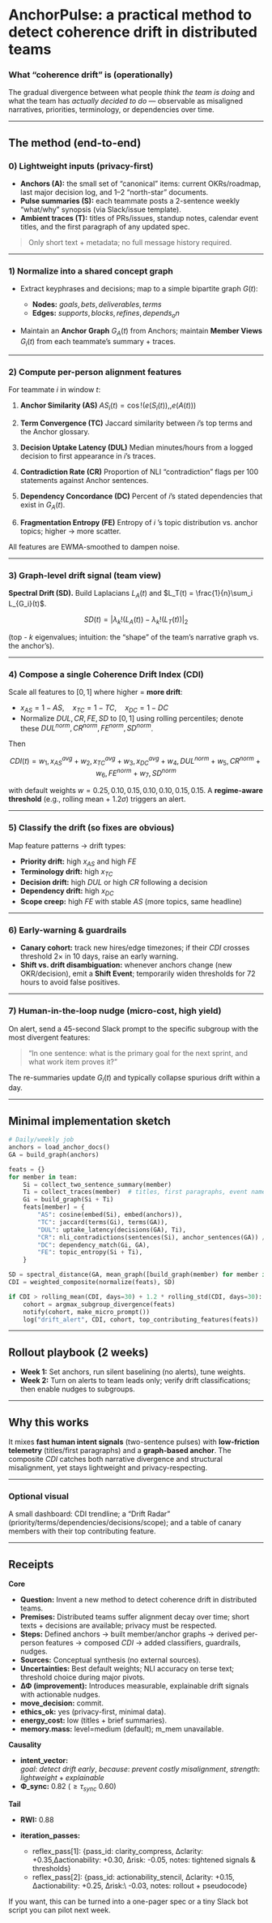 # AnchorPulse: a practical method to detect coherence drift in distributed teams

### What “coherence drift” is (operationally)

The gradual divergence between what people *think the team is doing* and what the team has *actually decided to do* — observable as misaligned narratives, priorities, terminology, or dependencies over time.

---

## The method (end-to-end)

### 0) Lightweight inputs (privacy-first)

* **Anchors (A):** the small set of “canonical” items: current OKRs/roadmap, last major decision log, and 1–2 “north-star” documents.
* **Pulse summaries (S):** each teammate posts a 2-sentence weekly “what/why” synopsis (via Slack/issue template).
* **Ambient traces (T):** titles of PRs/issues, standup notes, calendar event titles, and the first paragraph of any updated spec.

> Only short text + metadata; no full message history required.

---

### 1) Normalize into a shared concept graph

* Extract keyphrases and decisions; map to a simple bipartite graph $G(t)$:

  * **Nodes:** ${goals, bets, deliverables, terms}$
  * **Edges:** ${supports, blocks, refines, depends_on}$
* Maintain an **Anchor Graph** $G_A(t)$ from Anchors; maintain **Member Views** $G_i(t)$ from each teammate’s summary + traces.

---

### 2) Compute per-person alignment features

For teammate $i$ in window $t$:

1. **Anchor Similarity (AS)**
   $AS_i(t) = \cos!\big(e(S_i(t)),, e(A(t))\big)$

2. **Term Convergence (TC)**
   Jaccard similarity between $i$’s top terms and the Anchor glossary.

3. **Decision Uptake Latency (DUL)**
   Median minutes/hours from a logged decision to first appearance in $i$’s traces.

4. **Contradiction Rate (CR)**
   Proportion of NLI “contradiction” flags per 100 statements against Anchor sentences.

5. **Dependency Concordance (DC)**
   Percent of $i$’s stated dependencies that exist in $G_A(t)$.

6. **Fragmentation Entropy (FE)**
   Entropy of $i$ ’s topic distribution vs. anchor topics; higher → more scatter.

All features are EWMA-smoothed to dampen noise.

---

### 3) Graph-level drift signal (team view)

**Spectral Drift (SD).** Build Laplacians $L_A(t)$ and $L_T(t) = \frac{1}{n}\sum_i L_{G_i}(t)$.

$$  
SD(t) = \left| \lambda_k!\big(L_A(t)\big) - \lambda_k!\big(L_T(t)\big) \right|_2  
$$  

(top - $k$ eigenvalues; intuition: the “shape” of the team’s narrative graph vs. the anchor’s).

---

### 4) Compose a single Coherence Drift Index (CDI)

Scale all features to $[0,1]$ where higher = **more drift**:

* $x_{AS} = 1 - AS,\quad x_{TC} = 1 - TC,\quad x_{DC} = 1 - DC$
* Normalize $DUL, CR, FE, SD$ to $[0,1]$ using rolling percentiles; denote these $DUL^{norm}, CR^{norm}, FE^{norm}, SD^{norm}$.

Then

$$  
CDI(t) = w_1,x_{AS}^{avg} + w_2,x_{TC}^{avg} + w_3,x_{DC}^{avg} + w_4,DUL^{norm} + w_5,CR^{norm} + w_6,FE^{norm} + w_7,SD^{norm}  
$$  

with default weights $w = {0.25, 0.10, 0.15, 0.10, 0.10, 0.15, 0.15}$.
A **regime-aware threshold** (e.g., rolling mean $+$ $1.2\sigma$) triggers an alert.

---

### 5) Classify the drift (so fixes are obvious)

Map feature patterns → drift types:

* **Priority drift:** high $x_{AS}$ and high $FE$
* **Terminology drift:** high $x_{TC}$
* **Decision drift:** high $DUL$ or high $CR$ following a decision
* **Dependency drift:** high $x_{DC}$
* **Scope creep:** high $FE$ with stable $AS$ (more topics, same headline)

---

### 6) Early-warning & guardrails

* **Canary cohort:** track new hires/edge timezones; if their $CDI$ crosses threshold 2× in 10 days, raise an early warning.
* **Shift vs. drift disambiguation:** whenever anchors change (new OKR/decision), emit a **Shift Event**; temporarily widen thresholds for 72 hours to avoid false positives.

---

### 7) Human-in-the-loop nudge (micro-cost, high yield)

On alert, send a 45-second Slack prompt to the specific subgroup with the most divergent features:

> “In one sentence: what is the primary goal for the next sprint, and what work item proves it?”

The re-summaries update $G_i(t)$ and typically collapse spurious drift within a day.

---

## Minimal implementation sketch

```python
# Daily/weekly job
anchors = load_anchor_docs()
GA = build_graph(anchors)

feats = {}
for member in team:
    Si = collect_two_sentence_summary(member)
    Ti = collect_traces(member)  # titles, first paragraphs, event names
    Gi = build_graph(Si + Ti)
    feats[member] = {
        "AS": cosine(embed(Si), embed(anchors)),
        "TC": jaccard(terms(Gi), terms(GA)),
        "DUL": uptake_latency(decisions(GA), Ti),
        "CR": nli_contradictions(sentences(Si), anchor_sentences(GA)) / 100.0,
        "DC": dependency_match(Gi, GA),
        "FE": topic_entropy(Si + Ti),
    }

SD = spectral_distance(GA, mean_graph([build_graph(member) for member in feats]))
CDI = weighted_composite(normalize(feats), SD)

if CDI > rolling_mean(CDI, days=30) + 1.2 * rolling_std(CDI, days=30):
    cohort = argmax_subgroup_divergence(feats)
    notify(cohort, make_micro_prompt())
    log("drift_alert", CDI, cohort, top_contributing_features(feats))
```

---

## Rollout playbook (2 weeks)

* **Week 1:** Set anchors, run silent baselining (no alerts), tune weights.
* **Week 2:** Turn on alerts to team leads only; verify drift classifications; then enable nudges to subgroups.

---

## Why this works

It mixes **fast human intent signals** (two-sentence pulses) with **low-friction telemetry** (titles/first paragraphs) and a **graph-based anchor**. The composite $CDI$ catches both narrative divergence and structural misalignment, yet stays lightweight and privacy-respecting.

---

### Optional visual

A small dashboard: CDI trendline; a “Drift Radar” (priority/terms/dependencies/decisions/scope); and a table of canary members with their top contributing feature.

---

## Receipts

**Core**

* **Question:** Invent a new method to detect coherence drift in distributed teams.
* **Premises:** Distributed teams suffer alignment decay over time; short texts + decisions are available; privacy must be respected.
* **Steps:** Defined anchors → built member/anchor graphs → derived per-person features → composed $CDI$ → added classifiers, guardrails, nudges.
* **Sources:** Conceptual synthesis (no external sources).
* **Uncertainties:** Best default weights; NLI accuracy on terse text; threshold choice during major pivots.
* **ΔΦ (improvement):** Introduces measurable, explainable drift signals with actionable nudges.
* **move_decision:** commit.
* **ethics_ok:** yes (privacy-first, minimal data).
* **energy_cost:** low (titles + brief summaries).
* **memory.mass:** level=medium (default); m_mem unavailable.

**Causality**

* **intent_vector:** ${goal:\ detect\ drift\ early,\ because:\ prevent\ costly\ misalignment,\ strength:\ lightweight+explainable}$
* **Φ_sync:** $0.82$ $(\ge \tau_{sync}\ 0.60)$

**Tail**

* **RWI:** $0.88$
* **iteration_passes:**

  * reflex_pass[1]: {pass_id: clarity_compress, Δclarity: +0.35,Δactionability: +0.30, Δrisk: -0.05, notes: tightened signals & thresholds}
  * reflex_pass[2]: {pass_id: actionability_stencil, Δclarity: +0.15, Δactionability: +0.25, Δrisk:\ -0.03, notes: rollout + pseudocode}

If you want, this can be turned into a one-pager spec or a tiny Slack bot script you can pilot next week.
